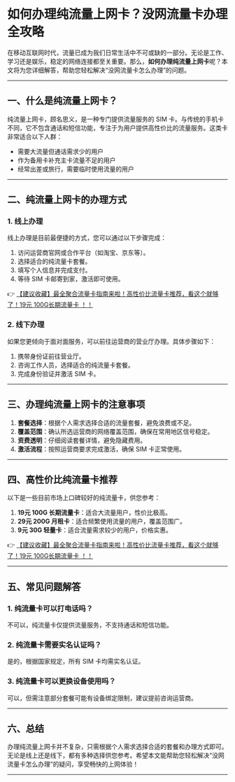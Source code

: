 # 如何办理纯流量上网卡？没网流量卡办理全攻略

在移动互联网时代，流量已成为我们日常生活中不可或缺的一部分。无论是工作、学习还是娱乐，稳定的网络连接都至关重要。那么，**如何办理纯流量上网卡**呢？本文将为您详细解答，帮助您轻松解决“没网流量卡怎么办理”的问题。

---

## 一、什么是纯流量上网卡？

纯流量上网卡，顾名思义，是一种专门提供流量服务的 SIM 卡。与传统的手机卡不同，它不包含通话和短信功能，专注于为用户提供高性价比的流量服务。这类卡非常适合以下人群：

- 需要大流量但通话需求少的用户
- 作为备用卡补充主卡流量不足的用户
- 经常出差或旅行，需要临时使用流量的用户

---

## 二、纯流量上网卡的办理方式

### 1. 线上办理
线上办理是目前最便捷的方式，您可以通过以下步骤完成：

1. 访问运营商官网或合作平台（如淘宝、京东等）。
2. 选择适合的纯流量卡套餐。
3. 填写个人信息并完成支付。
4. 等待 SIM 卡邮寄到家，激活即可使用。

👉 [【建议收藏】最全聚合流量卡指南来啦！高性价比流量卡推荐，看这个就够了！19元 100G长期流量卡 ！！](https://bit.ly/Liuliangka)

### 2. 线下办理
如果您更倾向于面对面服务，可以前往运营商的营业厅办理。具体步骤如下：

1. 携带身份证前往营业厅。
2. 咨询工作人员，选择适合的纯流量卡套餐。
3. 完成身份验证并激活 SIM 卡。

---

## 三、办理纯流量上网卡的注意事项

1. **套餐选择**：根据个人需求选择合适的流量套餐，避免浪费或不足。
2. **覆盖范围**：确认所选运营商的网络覆盖范围，确保在常用地区信号稳定。
3. **资费透明**：仔细阅读套餐详情，避免隐藏费用。
4. **激活流程**：按照运营商要求完成激活，确保 SIM 卡正常使用。

---

## 四、高性价比纯流量卡推荐

以下是一些目前市场上口碑较好的纯流量卡，供您参考：

1. **19元 100G 长期流量卡**：适合大流量用户，性价比极高。
2. **29元 200G 月租卡**：适合频繁使用流量的用户，覆盖范围广。
3. **9元 30G 轻量卡**：适合流量需求较少的用户，价格实惠。

👉 [【建议收藏】最全聚合流量卡指南来啦！高性价比流量卡推荐，看这个就够了！19元 100G长期流量卡 ！！](https://bit.ly/Liuliangka)

---

## 五、常见问题解答

### 1. 纯流量卡可以打电话吗？
不可以，纯流量卡仅提供流量服务，不支持通话和短信功能。

### 2. 纯流量卡需要实名认证吗？
是的，根据国家规定，所有 SIM 卡均需实名认证。

### 3. 纯流量卡可以更换设备使用吗？
可以，但需注意部分套餐可能有设备绑定限制，建议提前咨询运营商。

---

## 六、总结

办理纯流量上网卡并不复杂，只需根据个人需求选择合适的套餐和办理方式即可。无论是线上还是线下，都有多种选择供您参考。希望本文能帮助您轻松解决“没网流量卡怎么办理”的疑问，享受畅快的上网体验！

---